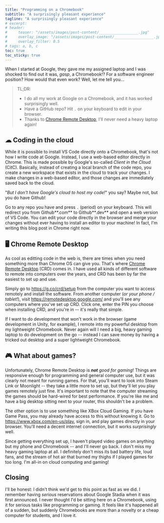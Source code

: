 ```yaml
---
title: "Programming on a Chromebook"
subtitle: "A surprisingly pleasant experience"
tagline: "A surprisingly pleasant experience"
# excerpt: 
# header:
#     teaser: "/assets/images/post-content/__________________.jpg"
#     overlay_image: "/assets/images/post-content/__________________.jpg"
#     overlay_filter: 0.5
# tags: a, b, c
toc: true
toc_sticky: true
---
```


When I started at Google, they gave me my assigned laptop and I was shocked to find out it was, *gasp*, a Chromebook!?  For a software engineer position?  How would that even work?  Well, let me tell you...

> TL;DR:
> - I do all my work at Google on a Chromebook, and it has worked surprisingly well.
> - Have a GitHub repo?  Hit `.` on your keyboard to edit in your browser.
> - Thanks to [Chrome Remote Desktop](https://remotedesktop.google.com/), I'll never need a heavy laptop again!

## ☁ Coding in the cloud

While it is possible to install VS Code directly onto a Chromebook, that's not how I write code at Google.  Instead, I use a web-based editor directly in Chrome.  This is made possible by Google's so-called *Client in the Cloud* (CitC).  Basically, instead of creating a local branch of the code repo, you create a new workspace that exists in the cloud to track your changes.  I make changes in a web-based editor, and those changes are immediately saved back to the cloud.

"*But I don't have Google's cloud to host my code!*" you say?  Maybe not, but you do have Github!

Go to any repo you have and press `.` (period) on your keyboard.  This will redirect you from Github**.com** to Github**.dev** and open a web version of VS Code.  You can edit your code directly in the browser and merge your changes without ever having to install an editor to your machine!  In fact, I'm writing this blog post in Chrome right now.

## 🖥 Chrome Remote Desktop

As cool as editting code in the web is, there are times when you need something more than Chrome OS can give you.  That's where [Chrome Remote Desktop](https://remotedesktop.google.com/) (CRD) comes in.  I have used all kinds of different software to remote into computers over the years, and CRD has been by far the easiest to set up and use.

Simply go to https://g.co/crd/setup from the computer you want to access remotely and install the software.  From another computer (*or your phone / tablet!*), visit https://remotedesktop.google.com/ and you'll see any computers where you've set up CRD.  Click one, enter the PIN you choose when installing CRD, and you're in -- it's really that simple.

If I want to do development that won't work in the browser (game development in Unity, for example), I remote into my powerful desktop from my lightweight Chromebook.  Never again will I need a big, heavy gaming laptop to do development on the go -- instead I can save money by having a tricked out desktop and a super lightweight Chromebook.

## 🎮 What about games?

Unfortunately, Chrome Remote Desktop is *__not__ good for gaming*!  Things are responsive enough for programming and general computer use, but it was clearly not meant for running games.  For that, you'll want to look into Steam Link or Moonlight -- they take a little more to set up, but they'll let you play games remotely just fine.  It's important to note that the computer streaming the games should be hard-wired for best performance.  If you're like me and have a big desktop sitting next to your router, this shouldn't be a problem.

The other option is to use something like XBox Cloud Gaming.  If you have Game Pass, you may already have access to this without knowing it.  Go to https://www.xbox.com/en-us/play, sign in, and play games directly in your browser.  You'll need a decent internet connection, but it works *surprisingly* well.

Since getting everything set up, I haven't played video games on anything but my phone and Chromebook -- and I'll never go back.  I don't miss my heavy gaming laptop at all.  I definitely don't miss its bad battery life, loud fans, and the stream of hot air that burned my thighs if I played games for too long.  I'm all-in on cloud computing and gaming!

## Closing

I'll be honest: I didn't think we'd get to this point as fast as we did.  I remember having *serious* reservations about Google Stadia when it was first announced.  I never thought I'd be sitting here on a Chromebook, using it for serious tasks like programming or gaming.  It feels like it's happened all of a sudden, but suddenly Chromebooks are more than a novelty or a cheap computer for students, and I love it.